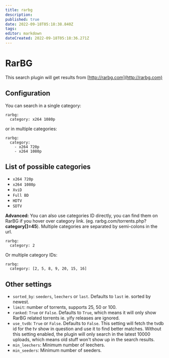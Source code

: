 ```yaml
---
title: rarbg
description: 
published: true
date: 2022-09-18T05:18:38.840Z
tags: 
editor: markdown
dateCreated: 2022-09-18T05:18:36.271Z
---
```


# RarBG
This search plugin will get results from [http://rarbg.com](http://rarbg.com)

## Configuration
You can search in a single category:
```
rarbg: 
  category: x264 1080p
```

or in multiple categories:
```
rarbg: 
  category:
    - x264 720p
    - x264 1080p
```

## List of possible categories
* `x264 720p`
* `x264 1080p`
* `XviD`
* `Full BD`
* `HDTV`
* `SDTV`

**Advanced:** You can also use categories ID directly, you can find them on RarBG if you hover over category link. (eg. rarbg.com/torrents.php?**category[]=45**). Multiple categories are separated by semi-colons in the url.
```
rarbg: 
  category: 2
```
Or multiple category IDs:
```
rarbg: 
  category: [2, 5, 8, 9, 20, 15, 16]
```

## Other settings
* `sorted_by`: `seeders`, `leechers` or `last`. Defaults to `last` ie. sorted by newest.
* `limit`: number of torrents, supports 25, 50 or 100.
* `ranked`: `True` or `False`. Defaults to `True`, which means it will only show RarBG related torrents ie. yify releases are ignored.
* `use_tvdb`: `True` or `False`. Defaults to `False`. This setting will fetch the tvdb id for the tv show in question and use it to find better matches. Without this setting enabled, the plugin will only search in the latest 10000 uploads, which means old stuff won't show up in the search results.
* `min_leechers`: Minimum number of leechers.
* `min_seeders`: Minimum number of seeders.